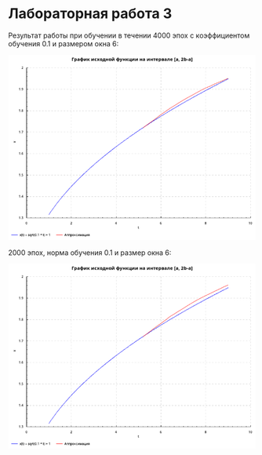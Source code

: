 # Лабораторная работа 3

Результат работы при обучении в течении 4000 эпох с коэффициентом обучения 0.1 и размером окна 6:

![plot1](images/plot1.png)

2000 эпох, норма обучения 0.1 и размер окна 6:

![plot2](images/plot2.png)
